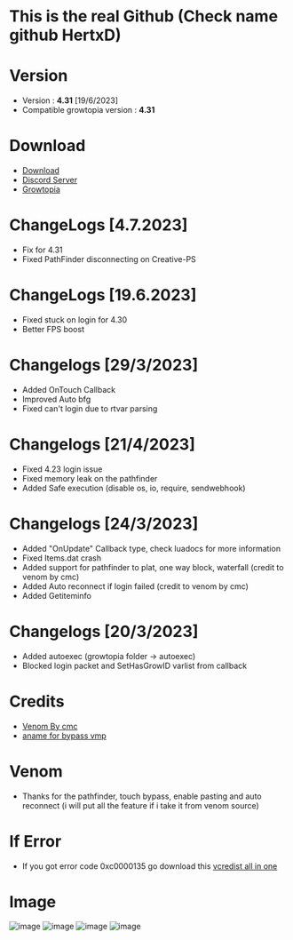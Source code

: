 # This is the real Github (Check name github HertxD)
# Version
* Version : <b>4.31</b> [19/6/2023]
* Compatible growtopia version : <b>4.31</b>



# Download
* [Download](https://github.com/HertXD/HertXD/releases/download/growpai/Inzector.exe)
* [Discord Server](https://discord.com/invite/duisfdhys9fH)
* [Growtopia](growtopiagame.com)

# ChangeLogs [4.7.2023]
* Fix for 4.31
* Fixed PathFinder disconnecting on Creative-PS
  
# ChangeLogs [19.6.2023]
* Fixed stuck on login for 4.30
* Better FPS boost

# Changelogs [29/3/2023]
* Added OnTouch Callback
* Improved Auto bfg
* Fixed can't login due to rtvar parsing

# Changelogs [21/4/2023]
* Fixed 4.23 login issue
* Fixed memory leak on the pathfinder
* Added Safe execution (disable os, io, require, sendwebhook)

# Changelogs [24/3/2023]
* Added "OnUpdate" Callback type, check luadocs for more information
* Fixed Items.dat crash
* Added support for pathfinder to plat, one way block, waterfall (credit to venom by cmc)
* Added Auto reconnect if login failed (credit to venom by cmc)
* Added Getiteminfo

# Changelogs [20/3/2023]
* Added autoexec (growtopia folder -> autoexec)
* Blocked login packet and SetHasGrowID varlist from callback



# Credits
* [Venom By cmc](https://github.com/cccmc/venom)
* [aname for bypass vmp](https://www.youtube.com/@aname0)

# Venom
* Thanks for the pathfinder, touch bypass, enable pasting and auto reconnect (i will put all the feature if i take it from venom source)

# If Error
* If you got error code 0xc0000135 go download this [vcredist all in one](https://www.techpowerup.com/download/visual-c-redistributable-runtime-package-all-in-one)

# Image
![image](https://user-images.githubusercontent.com/53701922/205014438-9e8a3ec7-35c6-40a7-be13-478d01efcc51.png)
![image](https://user-images.githubusercontent.com/53701922/205014492-a8d38d18-4ce4-4a75-ae5c-cdef691195b1.png)
![image](https://user-images.githubusercontent.com/53701922/205014619-203e40a4-3fcb-48c8-ad79-a78c7f983fc1.png)
![image](https://user-images.githubusercontent.com/53701922/205014578-27c85b1f-b075-46b5-9672-2881e22bffb6.png)
